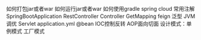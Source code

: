如何打包jar或者war
如何运行jar或者war
如何使用gradle
spring cloud
常用注解
    SpringBootApplication
    RestController
    Controller
    GetMapping
feign
泛型
JVM调优
Servlet
application.yml
@bean
IOC控制反转
AOP面向切面
设计模式：单例模式  工厂模式
